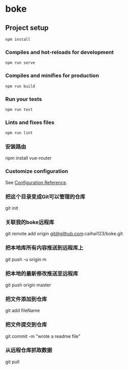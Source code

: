 # boke

## Project setup
```
npm install
```

### Compiles and hot-reloads for development
```
npm run serve
```

### Compiles and minifies for production
```
npm run build
```

### Run your tests
```
npm run test
```

### Lints and fixes files
```
npm run lint
```
### 安装路由
npm install vue-router

### Customize configuration
See [Configuration Reference](https://cli.vuejs.org/config/).

### 把这个目录变成Git可以管理的仓库
git init

### 关联我的boke远程库
git remote add origin git@github.com:caihai123/boke.git

### 把本地库所有内容推送到远程库上
git push -u origin m

### 把本地的最新修改推送至远程库
git push origin master

### 把文件添加到仓库
git add fileName

### 把文件提交到仓库
git commit -m "wrote a readme file"

### 从远程仓库抓取数据
git pull
